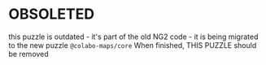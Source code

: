 # OBSOLETED
this puzzle is outdated - it's part of the old NG2 code - it is being migrated to the new puzzle `@colabo-maps/core`
When finished, THIS PUZZLE should be removed